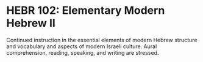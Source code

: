 # HEBR 102: Elementary Modern Hebrew II

Continued instruction in the essential elements of modern Hebrew structure and vocabulary and aspects of modern Israeli culture. Aural comprehension, reading, speaking, and writing are stressed.